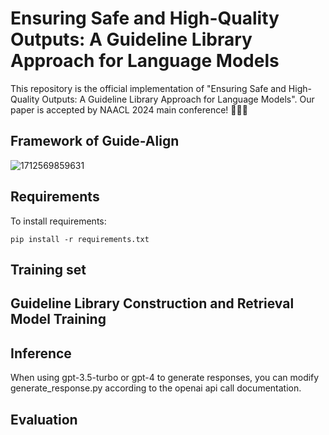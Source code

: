 # Ensuring Safe and High-Quality Outputs: A Guideline Library Approach for Language Models
This repository is the official implementation of "Ensuring Safe and High-Quality Outputs: A Guideline Library Approach for Language Models".
Our paper is accepted by NAACL 2024 main conference! 🥳🥳🥳

## Framework of Guide-Align
![1712569859631](https://github.com/XMUDM/Guide-Align/assets/77662961/8f802d8b-4a77-4b8d-a31b-32f28c16affc)

## Requirements

To install requirements:

```setup
pip install -r requirements.txt
```

## Training set

## Guideline Library Construction and Retrieval Model Training

## Inference

When using gpt-3.5-turbo or gpt-4 to generate responses, you can modify generate_response.py according to the openai api call documentation.

## Evaluation
